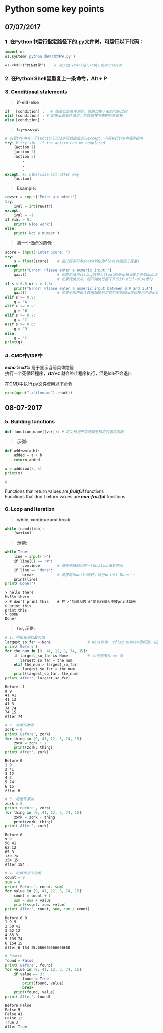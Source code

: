 # Python some key points 

## 07/07/2017 

### 1. 在Python中运行指定路径下的.py文件时，可运行以下代码： 
```python
import os
os.system('python 路径/文件名.py')

os.chdir(“目标目录”)    # 用于在python运行环境下更改工作目录
```

### 2. 在Python Shell里重复上一条命令，Alt + P 

### 3. Conditional statements 
> **if-elif-else**
```python
if   [condition] :   # 如果此处条件满足，将跳过接下来的判断过程
elif [condition] : # 如果此处条件满足，将跳过接下来的判断过程
else [condition] :
```
> **try-except**
```python
# 只要try中有一个[action]无法实现就直接进入except，不再执行try中后续指令
try: # try sth. if the action can be completed
    [action 1] 
    [action 2]
    [action 3] 
        .
        .
        .
except: #! otherwise act other way
    [action] 
```
> **Example:**
```python
rawstr = input('Enter a number:')
try:
    ival = int(rawstr)
except:
    ival = -1
if vial > 0:
    print('Nice work')
else:
    print('Not a number')
```
> **另一个很好的范例:**
```python
score = input("Enter Score: ")
try: 
    s = float(score)    # 尝试将字符串score转化为float并赋值于变量s
except: 
    print("Error! Please enter a numeric input!")
    quit()              # 如果无法将string转换为float则输出错误提示并退出此次程序执行
                        # 如果转换成功，则开始执行接下来的if-elif-else语句
if s < 0.0 or s > 1.0:
    print("Error! Please enter a numeric input between 0.0 and 1.0")
    quit()              # 如果无用户输入数值超过给定的范围则输出错误提示并退出此次程序执行
elif s >= 0.9:
    g = 'A'
elif s >= 0.8:
    g = 'B'
elif s >= 0.7:
    g = 'C'
elif s >= 0.6:
    g = 'D'
else:
    g = 'F'
print(g)
```

### 4. CMD中/IDE中 
***echo %cd%*** 用于显示当前具体路径</br>
执行一个死循环程序，***ctrl+c*** 就会终止程序执行，但是idle不会退出

在CMD中执行.py文件使用以下命令
```python
exec(open("./filename").read())
```

## 08-07-2017

### 5. Building functions 
```python
def function_name([var]): # 定义相当于存储某些指定内容的函数
```
> **示例:**
```python
def addtwo(a,b):
    added = a + b
    return added
    
x = adddtwo(3, 5)
print(x)

8
```

Functions that return values are ***fruitful*** functions </br> 
Functions that don't return values are ***non-fruitful*** functions

### 6. Loop and Iteration
> **while, continue and break**
```python
while [condition]:
    [action]
```
> **示例:**
```python
while True:
    line = input('>')
    if line[0] == '#':
        continue        # 使程序跳回到第一行while上重新开始
    if line == 'done':
        break           # 直接跳出while循环，执行print('Done!')
    print(line)
print('Done!')
```
```
> hello there
hello there
> # don't print this    # 在'>'后输入的'#'使此行输入不被print出来
> print this
print this
> done
Done!
```
> **for, 示例:**
```python
# 1. 判断和寻找最大值
largest_so_far = None                 # None作为一个flag number很好用，初始值
print('Before')
for the_num in [9, 41, 12, 3, 74, 15]:
    if largest_so_far is None:        # is的强度比 == 强
       largest_so_far = the_num
    elif the_num > largest_so_far:
        largest_so_far = the_num
    print(largest_so_far, the_num)
print('After', largest_so_far)
```
```
Before -1
9 9
41 41
41 12
41 3
74 74
74 15
After 74
```
```python
# 2. 用循环数数
zork = 0
print('Before', zork)
for thing in [9, 41, 12, 3, 74, 15]:
    zork = zork + 1
    print(zork, thing)
print('After', zork)
```
```
Before 0
1 9
2 41
3 12
4 3
5 74
6 15
After 6
```
```python
# 3. 用循环累加
zork = 0
print('Before', zork)
for thing in [9, 41, 12, 3, 74, 15]:
    zork = zork + thing
    print(zork, thing)
print('After', zork)
```
```
Before 0
9 9
50 41
62 12
65 3
139 74
154 15
After 154
```
```python
# 4. 用循环求平均值
count = 0
sum = 0
print('Before', count, sum)
for value in [9, 41, 12, 3, 74, 15]:
    count = count + 1
    sum = sum + value
    print(count, sum, value)
print('After', count, sum, sum / count)
```
```
Before 0 0
1 9 9
2 50 41
3 62 12
4 65 3
5 139 74
6 154 15
After 6 154 25.666666666666668
```
```python
# Search
found = False
print('Before', found)
for value in [9, 41, 12, 3, 74, 15]:
    if value == 3:
        found = True
        print(found, value)
        break
    print(found, value)
print('After', found)
```
```
Before False
False 9
False 41
False 12
True 3
After True
```
